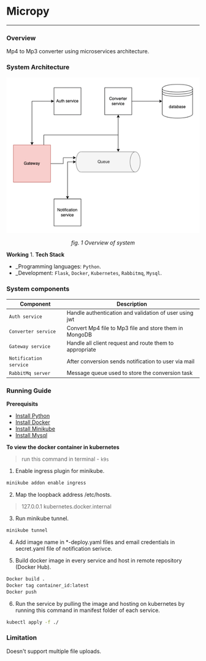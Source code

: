 # Micropy
---
### Overview
Mp4 to Mp3 converter using microservices architecture.

### System Architecture
<div align="center">
    <img src="assets/micropy.png" />
    <p align="center"><i>fig. 1 Overview of system</i></p>
</div>

**Working**
1.
**Tech Stack**
- _Programming languages: `Python`.
- _Development: `Flask`, `Docker`, `Kubernetes`, `Rabbitmq`, `Mysql`.

### **System components**

| Component             | Description                                               |
| --------------------- | --------------------------------------------------------- |
| `Auth service`        | Handle authentication and validation of user using jwt    |
| `Converter service`   | Convert Mp4 file to Mp3 file and store them in MongoDB    |
| `Gateway service`     | Handle all client request and route them to appropriate   |
| `Notification service`| After conversion sends notification to user via mail      |
| `RabbitMq server`     | Message queue used to store the conversion task           |

### Running Guide

**Prerequisits**
- [Install Python](python.org/downloads/)
- [Install Docker](https://docs.docker.com/engine/install/)
- [Install Minikube](https://minikube.sigs.k8s.io/docs/start/)
- [Install Mysql](https://dev.mysql.com/doc/mysql-installation-excerpt/5.7/en/)

**To view the docker container in kubernetes**

>run this command in terminal - `k9s`

1. Enable ingress plugin for minikube.

```bash
minikube addon enable ingress
```

2. Map the loopback address /etc/hosts.

> 127.0.0.1 kubernetes.docker.internal

3. Run minikube tunnel.

```bash
minikube tunnel
```

4. Add image name in *-deploy.yaml files and email credentials in secret.yaml file of notification serivce.

5. Build docker image in every service and host in remote repository (Docker Hub).

```bash
Docker build .
Docker tag container_id:latest
Docker push
```

6. Run the service by pulling the image and hosting on kubernetes by running this command in manifest folder of each service.

```bash
kubectl apply -f ./
```

### Limitation

Doesn't support multiple file uploads.